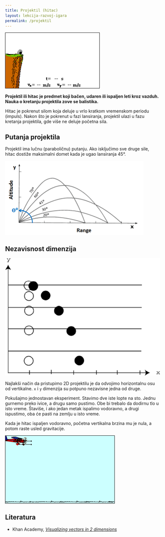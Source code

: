 ```yaml
---
title: Projektil (hitac)
layout: lekcija-razvoj-igara
permalink: /projektil
---
```


![projektil](/images/razvoj-igara/let-projektila.gif)

**Projektil ili hitac je predmet koji bačen, udaren ili ispaljen leti kroz vazduh. Nauka o kretanju projektila zove se balistika.**

Hitac je pokrenut silom koja deluje u vrlo kratkom vremenskom periodu (impuls). Nakon što je pokrenut u fazi lansiranja, projektil ulazi u fazu kretanja projektila, gde više ne deluje početna sila.

## Putanja projektila

Projektil ima lučnu (paraboličnu) putanju. Ako isključimo sve druge sile, hitac dostiže maksimalni domet kada je ugao lansiranja 45°.

![balistika](/images/razvoj-igara/balistika.gif)

## Nezavisnost dimenzija

![horizontalno-vertikalno](/images/razvoj-igara/nezavisno-horizontalno-vertikalno.png)

Najlakši način da pristupimo 2D projektilu je da odvojimo horizontalnu osu od vertikalne. `x` i `y` dimenzija su potpuno nezavisne jedna od druge.

Pokušajmo jednostavan eksperiment. Stavimo dve iste lopte na sto. Jednu gurnemo preko ivice, a drugu samo pustimo. Obe bi trebalo da dodirnu tlo u isto vreme. Štaviše, i ako jedan metak ispalimo vodoravno, a drugi ispustimo, oba će pasti na zemlju u isto vreme.

Kada je hitac ispaljen vodoravno, početna vertikalna brzina mu je nula, a potom raste usled gravitacije.

![bombardovanje](/images/razvoj-igara/bombardovanje.gif)

<!-- ![projektil](/images/razvoj-igara/projektil.gif)
![projektil2](/images/razvoj-igara/projektil2.gif) -->

## Literatura

- Khan Academy, [*Visualizing vectors in 2 dimensions*](https://www.khanacademy.org/science/physics/two-dimensional-motion/two-dimensional-projectile-mot/v/visualizing-vectors-in-2-dimensions)
